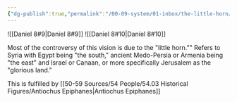 ```yaml
---
{"dg-publish":true,"permalink":"/00-09-system/01-inbox/the-little-horn/","tags":["update"],"created":"2023-10-03","updated":"2024-02-16"}
---
```



![[Daniel 8#9\|Daniel 8#9]] ![[Daniel 8#10\|Daniel 8#10]]

Most of the controversy of this vision is due to the "little horn."" Refers to Syria with Egypt being "the south," ancient Medo-Persia or Armenia being "the east" and Israel or Canaan, or more specifically Jerusalem as the "glorious land."

This is fulfilled by [[50-59 Sources/54 People/54.03 Historical Figures/Antiochus Epiphanes\|Antiochus Epiphanes]]
